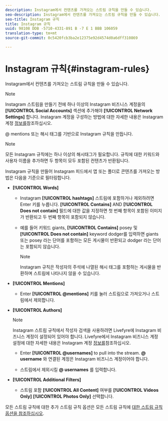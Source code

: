 ```yaml
---
description: Instagram에서 컨텐츠를 가져오는 스트림 규칙을 만들 수 있습니다.
seo-description: Instagram에서 컨텐츠를 가져오는 스트림 규칙을 만들 수 있습니다.
seo-title: Instagram 규칙
title: Instagram 규칙
uuid: 98108 DDB -5710-4331-891 B -7 E 1 BBB 106059
translation-type: tm+mt
source-git-commit: 0c5420fcb3ba2e12375e92d4574d0a6dff310869

---
```



# Instagram 규칙{#instagram-rules}

Instagram에서 컨텐츠를 가져오는 스트림 규칙을 만들 수 있습니다.

>[!NOTE]
>
>Instagram 스트림을 만들기 전에 하나 이상의 Instagram 비즈니스 계정을의 **[!UICONTROL Social Accounts]** 섹션에 추가해야 **[!UICONTROL Network Settings]** 합니다. Instagram 계정을 구성하는 방법에 대한 자세한 내용은 Instagram 계정 [정보를](../c-users-creating-accounts-with-studio-access/t-configure-social-accout-instagram/c-about-instagram-accounts.md#c_about_instagram_accounts)참조하십시오.

@ mentions 또는 해시 태그를 기반으로 Instagram 규칙을 만듭니다.

>[!NOTE]
>
>모든 Instagram 규칙에는 하나 이상의 해시태그가 필요합니다. 규칙에 대한 키워드와 사용자 이름을 추가하면 두 항목이 모두 포함된 컨텐츠가 반환됩니다.

Instagram 규칙을 만들어 Instagram 피드에서 앱 또는 폴더로 콘텐츠를 가져오는 방법은 다음을 기준으로 필터링합니다.

* **[!UICONTROL Words]**

   * Instagram **[!UICONTROL hashtags]** 스트림에 포함하거나 제외하려면 Enter 키를 누릅니다. **[!UICONTROL Contains]** AND **[!UICONTROL Does not contain]** 필드에 대한 값을 지정하면 첫 번째 항목이 포함된 이미지가 반환되고 두 번째 항목이 포함되지 않습니다.

   * 예를 들어 키워드 giants, **[!UICONTROL Contains]** posey 및 **[!UICONTROL Does not contain]** keyword dodger를 입력하면 giants 또는 posey 라는 단어를 포함하는 모든 게시물이 반환되고 dodger 라는 단어는 포함되지 않습니다.

      >[!NOTE]
      >
      >Instagram 규칙은 작성자의 주석에 나열된 해시 태그를 포함하는 게시물을 반환하며 스트림에 나타나지 않을 수 있습니다.

* **[!UICONTROL Mentions]**

   * Enter **[!UICONTROL @mentions]** 키를 눌러 스트림으로 가져오거나 스트림에서 제외합니다.

* **[!UICONTROL Authors]**

   >[!NOTE]
   >
   >Instagram 스트림 규칙에서 작성자 검색을 사용하려면 Livefyre에 Instagram 비즈니스 계정이 설정되어 있어야 합니다. Livefyre에서 Instagram 비즈니스 계정 설정에 대한 자세한 내용은 Instagram 계정 [정보를](../c-users-creating-accounts-with-studio-access/t-configure-social-accout-instagram/c-about-instagram-accounts.md#c_about_instagram_accounts)참조하십시오.

   * Enter **[!UICONTROL @usernames]** to pull into the stream. **@ username** 와 연결된 계정은 Instagram 비즈니스 계정이어야 합니다.

   * 스트림에서 제외시킬 **@ usernames** 를 입력합니다.

* **[!UICONTROL Additional Filters]**

   * 스트림 포함 **[!UICONTROL All Content]** 여부를 **[!UICONTROL Videos Only]** **[!UICONTROL Photos Only]** 선택합니다.

모든 스트림 규칙에 대한 추가 스트림 규칙 옵션은 모든 스트림 규칙에 [대한 스트림 규칙 옵션을 참조하십시오](../c-streams/c-stream-rule-options-for-all-stream-rules.md#c_stream_rule_options_for_all_stream_rules).
